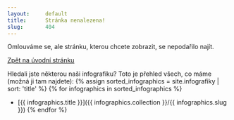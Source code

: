 ```yaml
---
layout:     default
title:      Stránka nenalezena!
slug:       404
---
```

Omlouváme se, ale stránku, kterou chcete zobrazit, se nepodařilo najít.

<a href="/" class="btn btn-primary" role="button">Zpět na úvodní stránku</a>

Hledali jste některou naši infografiku? Toto je přehled všech, co máme (možná ji tam najdete):
{% assign sorted_infographics = site.infografiky | sort: 'title' %}
{% for infographics in sorted_infographics %}
  * [{{ infographics.title }}]({{ infographics.collection }}/{{ infographics.slug }}) {% endfor %}